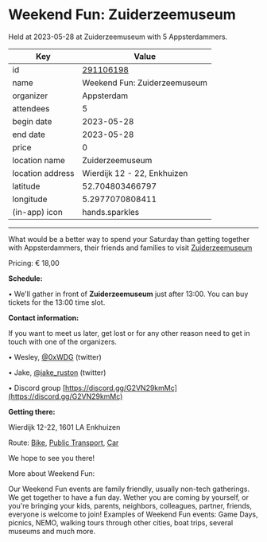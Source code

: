 # Weekend Fun: Zuiderzeemuseum
Held at 2023-05-28 at Zuiderzeemuseum with 5 Appsterdammers.
        
|Key|Value
|---|---|
|id|[291106198](https://www.meetup.com/appsterdam/events/291106198/)|
|name|Weekend Fun: Zuiderzeemuseum|
|organizer|Appsterdam|
|attendees|5|
|begin date|2023-05-28|
|end date|2023-05-28|
|price|0|
|location name|Zuiderzeemuseum|
|location address|Wierdijk 12 - 22, Enkhuizen|
|latitude|52.704803466797|
|longitude|5.2977070808411|
|(in-app) icon|hands.sparkles|

---

What would be a better way to spend your Saturday than getting together with Appsterdammers, their friends and families to visit [Zuiderzeemuseum](https://www.zuiderzeemuseum.nl/?lang=en)

Pricing: € 18,00

**Schedule:**

• We'll gather in front of **Zuiderzeemuseum** just after 13:00. You can buy tickets for the 13:00 time slot.

**Contact information:**

If you want to meet us later, get lost or for any other reason need to get in touch with one of the organizers.

• Wesley, [@0xWDG](http://twitter.com/0xWDG/) (twitter)

• Jake, [@jake_ruston](http://twitter.com/jake_ruston/) (twitter)

• Discord group [https://discord.gg/G2VN29kmMc](https://discord.gg/G2VN29kmMc)

**Getting there:**

Wierdijk 12-22, 1601 LA Enkhuizen

Route: [Bike](http://maps.apple.com/?daddr=Wierdijk%2012-22%2C%201601%20LA%20Enkhuizen&amp;t=m&amp;dirflg=b), [Public Transport](http://maps.apple.com/?daddr=Wierdijk%2012-22%2C%201601%20LA%20Enkhuizen&amp;t=m&amp;dirflg=r), [Car](http://maps.apple.com/?daddr=Wierdijk%2012-22%2C%201601%20LA%20Enkhuizen&amp;t=m&amp;dirflg=d)

We hope to see you there!

More about Weekend Fun:

Our Weekend Fun events are family friendly, usually non-tech gatherings. We get together to have a fun day. Wether you are coming by yourself, or you're bringing your kids, parents, neighbors, colleagues, partner, friends, everyone is welcome to join! Examples of Weekend Fun events: Game Days, picnics, NEMO, walking tours through other cities, boat trips, several museums and much more. 
